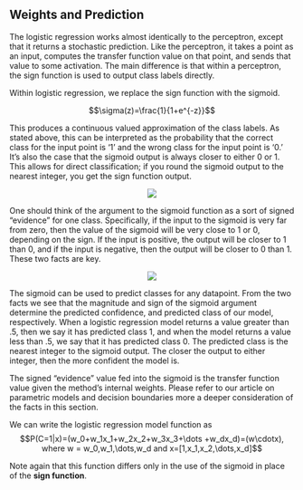 ## Weights and Prediction

The logistic regression works almost identically to the perceptron, except that it returns a stochastic prediction. Like the perceptron, it takes a point as an input, computes the transfer function value on that point, and sends that value to some activation. The main difference is that within a perceptron, the sign function is used to output class labels directly. 

Within logistic regression, we replace the sign function with the sigmoid. 

$$\sigma(z)=\frac{1}{1+e^{-z}}$$

This produces a continuous valued approximation of the class labels. As stated above, this can be interpreted as the probability that the correct class for the input point is ‘1’ and the wrong class for the input point is ‘0.’ It’s also the case that the sigmoid output is always closer to either 0 or 1. This allows for direct classification; if you round the sigmoid output to the nearest integer, you get the sign function output. 

<p align="center">
	<img class="plot" src="/assets/image33.png" />
</p>

One should think of the argument to the sigmoid function as a sort of signed “evidence” for one class. Specifically, if the input to the sigmoid is very far from zero, then the value of the sigmoid will be very close to 1 or 0, depending on the sign. If the input is positive, the output will be closer to 1 than 0, and if the input is negative, then the output will be closer to 0 than 1. These two facts are key. 

<p align="center">
	<img class="plot" src="/assets/image29.png" />
</p>

The sigmoid can be used to predict classes for any datapoint. From the two facts we see that the magnitude and sign of the sigmoid argument determine the predicted confidence, and predicted class of our model, respectively. When a logistic regression model returns a value greater than .5, then we say it has predicted class 1, and when the model returns a value less than .5, we say that it has predicted class 0. The predicted class is the nearest integer to the sigmoid output. The closer the output to either integer, then the more confident the model is.

The signed “evidence” value fed into the sigmoid is the transfer function value given the method’s internal weights. Please refer to our article on parametric models and decision boundaries more a deeper consideration of the facts in this section.

We can write the logistic regression model function as
$$P(C=1|x)=(w_0+w_1x_1+w_2x_2+w_3x_3+\dots +w_dx_d)=(w\cdotx), 
 where w = w_0,w_1,\dots,w_d and x=[1,x_1,x_2,\dots,x_d]$$
 
 Note again that this function differs only in the use of the sigmoid in place of the **sign function**.
